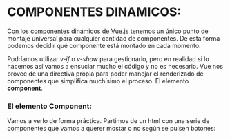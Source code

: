 # COMPONENTES DINAMICOS:


Con los [componentes dinámicos de Vue.js](https://vuejs.org/v2/guide/components.html#Dynamic-Components) tenemos un único punto de montaje universal para cualquier cantidad de componentes. De esta forma podemos decidir qué componente está montado en cada momento.

Podríamos utilizar *v-if* o *v-show* para gestionarlo, pero en realidad si lo hacemos así vamos a ensuciar mucho el código y no es necesario. Vue nos provee de una directiva propia para poder manejar el renderizado de componentes que simplifica muchísimo el proceso. El elemento **component**.

### El elemento Component:
  Vamos a verlo de forma práctica. Partimos de un html con una serie de componentes que vamos a querer mostar o no según se pulsen botones:

```html
